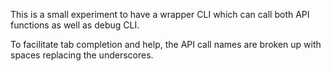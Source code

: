 This is a small experiment to have a wrapper CLI which can call both API functions as well as debug CLI.

To facilitate tab completion and help, the API call names are broken up with spaces replacing the underscores.


